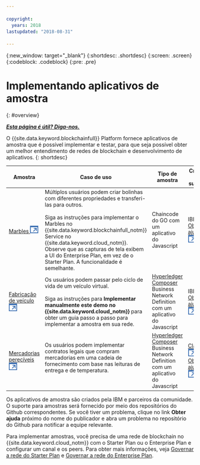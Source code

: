 ```yaml
---

copyright:
  years: 2018
lastupdated: "2018-08-31"

---
```


{:new_window: target="_blank"}
{:shortdesc: .shortdesc}
{:screen: .screen}
{:codeblock: .codeblock}
{:pre: .pre}

# Implementando aplicativos de amostra
{: #overview}


***[Esta página é útil? Diga-nos.](https://www.surveygizmo.com/s3/4501493/IBM-Blockchain-Documentation)***


O {{site.data.keyword.blockchainfull}} Platform fornece aplicativos de amostra que é possível implementar e testar, para que seja possível obter um melhor entendimento de redes de blockchain e desenvolvimento de aplicativos.
{: shortdesc}

|  Amostra     | Caso de uso       | Tipo de amostra  | Criador e suporte  |
| --------------|---------------------|----|-------|
| [Marbles ![Ícone de link externo](../images/external_link.svg "Ícone de link externo")](https://github.com/IBM-Blockchain/marbles "Marbles")| Múltiplos usuários podem criar bolinhas com diferentes propriedades e transferi-las para outros. <br> <br> Siga as instruções para implementar o Marbles no {{site.data.keyword.blockchainfull_notm}} Service no {{site.data.keyword.cloud_notm}}. Observe que as capturas de tela exibem a UI do Enterprise Plan, em vez de o Starter Plan. A funcionalidade é semelhante. | Chaincode do GO com um aplicativo do Javascript| IBM<br> [Obter ajuda ![Ícone de link externo](../images/external_link.svg "Ícone de link externo")](https://github.com/IBM-Blockchain/marbles/issues "Obter ajuda") |
|[Fabricação de veículo ![Ícone de link externo](../images/external_link.svg "Ícone de link externo")](https://github.com/IBM-Blockchain/vehicle-manufacture "Fabricação de veículo") | Os usuários podem passar pelo ciclo de vida de um veículo virtual.  <br> <br> Siga as instruções para **Implementar manualmente este demo no {{site.data.keyword.cloud_notm}}** para obter um guia passo a passo para implementar a amostra em sua rede.| [Hyperledger Composer](../references/hyperledger_composer.html) Business Network Definition com um aplicativo do Javascript | IBM<br> [Obter ajuda ![Ícone de link externo](../images/external_link.svg "Ícone de link externo")](https://github.com/IBM-Blockchain/vehicle-manufacture/issues "Obter ajuda") |
|[Mercadorias perecíveis ![Ícone de link externo](../images/external_link.svg "Ícone de link externo")](https://github.com/clauseHQ/demo-clause-ibm-perishable-goods "Mercadorias perecíveis")| Os usuários podem implementar contratos legais que compram mercadorias em uma cadeia de fornecimento com base nas leituras de entrega e de temperatura. <br>  <br> <!-- This sample leverages the [Toolchain tool service![External link icon](../images/external_link.svg "External link icon")](../images/external_link.svg "External link icon")](https://console.bluemix.net/docs/services/ContinuousDelivery/index.html) to deploy the sample on your network automatically.--> | [Hyperledger Composer](../references/hyperledger_composer.html) Business Network Definition com um aplicativo do Javascript | [Cláusula ![Ícone de link externo](../images/external_link.svg "Ícone de link externo")](http://clause.io/ "Cláusula")<br> [Obter ajuda ![Ícone de link externo](../images/external_link.svg "Ícone de link externo")](https://github.com/clauseHQ/demo-clause-ibm-perishable-goods/issues "Obter ajuda") |

Os aplicativos de amostra são criados pela IBM e parceiros da comunidade. O suporte para amostras será fornecido por meio dos repositórios do Github correspondentes. Se você tiver um problema, clique no link **Obter ajuda** próximo do nome do publicador e abra um problema no repositório do Github para notificar a equipe relevante.

Para implementar amostras, você precisa de uma rede de blockchain no {{site.data.keyword.cloud_notm}} com o Starter Plan ou o Enterprise Plan e configurar um canal e os peers. Para obter mais informações, veja [Governar a rede do Starter Plan](/docs/services/blockchain/get_start_starter_plan.html) e [Governar a rede do Enterprise Plan](/docs/services/blockchain/get_start.html).


<!--

After you provision a Starter Plan network, you can deploy the sample applications in the Network Monitor, which automates the steps to enable sample applications to run on your network. You can also enable the samples step-by-step to learn the entire process of application deployment, which you need to follow when you deploy your own applications.

-->

<!--
## Deploying sample applications in Starter Plan

Starter Plan provides a simple approach to deploy sample applications by leveraging the Toolchain service on {{site.data.keyword.cloud_notm}} with just a few clicks. After you deploy and launch a sample application, it will run on your blockchain network automatically.

Starter Plan provides two sample applications for you to start with.

* **Marbles**

  The Marbles sample enables users to create virtual marbles with different properties and to transfer them with other users. For more information about Marbles, see [Marbles Demo ![External link icon](../images/external_link.svg "External link icon")](https://github.com/IBM-Blockchain/marbles).


* **Vehicle Manufacture**

  The Vehicle Manufacture sample enables users to go through the lifecycle of a virtual vehicle. For more information about this sample, see [Vehicle Manufacture ![External link icon](../images/external_link.svg "External link icon")](https://github.com/IBM-Blockchain/vehicle-manufacture).

Complete the following steps to deploy a sample application:

1. Enter the **Network Monitor** of your Starter Plan network. If you don't have one, see [Creating a network](/docs/services/blockchain/get_start_starter_plan.html#creating-a-network).

2. Open the "Try samples" screen in your Network Monitor. Choose the sample application that you want to deploy and click the **Deploy via Toolchain** button.

3. A Toolchain service configuration window opens. Ensure that all required tools are correctly integrated. Note that if you have more than one organizations, make sure that you enter the correct organization name. The organization name should be the email address that you use to sign up for the network.
    **Tip**: You must disable pop-up blockers so that the Toolchain service configuration page can open.


  If this is the first application that you deploy via Toolchain, you need to authorize Toolchain to access the GitHub repository.

  ![sampleappflow2](../images/sampleappflow2.png)

  After you click the "Authorize" button, you are taken to GitHub. If you don't have a GitHub account, you need to create one. Give Toolchain access to your repositories by entering your account information. If you don't want to give Toolchain this access, you can deploy the sample applications manually. For more information, see [Deploying sample applications manually](#deploy_sample_applications_manually).

5. Click the **Create** button at the bottom of the Toolchain page. This should take you back to the Network Monitor, where the deployment of Marbles should be in process. This process should take five to 10 minutes.

After the deployment completes, you can start to use the Marbles sample on your Starter Plan network.

Because this process creates a forked GitHub repository that you have access to and control over, you can make changes to Marbles in the forked repository and commit them. These commits will trigger an automatic build of your Marbles application and allow you to demo it in {{site.data.keyword.cloud_notm}}.
-->

<!--
## Deploying sample applications manually
{: #deploy_sample_applications_manually}

If you want to deploy sample applications without using the Network Monitor, ensure that you install all software prerequisites on your local file system. For more information, see [Setting up application development environment](/docs/services/blockchain/v10_application.html#setting-up-application-development-environment).

You also need a blockchain network on {{site.data.keyword.cloud_notm}} with either Starter Plan or Enterprise Plan, and configure a channel and its peers. For more information, see [Govern Starter Plan network](../get_start_starter_plan.html) and [Govern Enterprise Plan network](/docs/services/blockchain/get_start.html). After you provision a network and can deploy applications on it, retrieve the API endpoints of your network resources that your application will access. For more information, see [Adding network API endpoints to your application](/docs/services/blockchain/v10_application.html#adding-network-api-endpoints-to-your-application).

You can deploy one of the following sample applications to your network:

- **Marbles**

  In the Marbles application, multiple users can create marbles with different properties and transfer them to others. The Marbles application is written in JavaScript and the chaincode is written in Go.

  You can find the sample code and instructions in [Marbles in GitHub ![External link icon](../images/external_link.svg "External link icon")](https://github.com/IBM-Blockchain/marbles).

  Use the Bluemix instructions rather than the instructions for hosting Marbles locally and input the relevant information from your network. Note that the screen captures in the Marbles GitHub show the Enterprise Plan UI (since the Enterprise Plan supports only the manual path for deploying Marbles), which is a little different from the Starter Plan UI. Nevertheless both UIs have the same basic parts, and you can find the names of your peers, channels, and other service credential information in the appropriate screens.

- **Fabcar**

  In Fabcar, you can perform **queries** and **ledger updates** on car records in the ledger. Fabcar is written in JavaScript and the chaincode is written in Go.

  You can find sample code in [Fabric car in GitHub ![External link icon](../images/external_link.svg "External link icon")](https://github.com/hyperledger/fabric-samples/tree/release/fabcar), and instruction in [Writing Your First Application ![External link icon](../images/external_link.svg "External link icon")](http://hyperledger-fabric.readthedocs.io/en/latest/write_first_app.html).

- **Other applications**

  For more information about how to host your own applications inside {{site.data.keyword.cloud_notm}}, see [Hosting applications](/docs/services/blockchain/v10_application.html#hosting-applications).

-->

<!--
## Deleting a sample application

To delete a sample application that was acquired through the Toolchain process, navigate to where the sample lives in the UI. Because sample applications are instantiated on a channel, you can find the sample in channels. Click **Channels** on the left navigation to open the "Channels" screen. Click the relevant channel on which the sample is instantiated, and then click **Chaincode**. This displays chaincode that are instantiated on this channel.

If you click the chaincode of your application, you can see a **Delete** tab. However, clicking **Delete** alone does not delete the sample application, but delete only the chaincode container.  You also need to navigate to the {{site.data.keyword.cloud_notm}} dashboard and the Toolchain dashboard to delete the sample there.

-->
